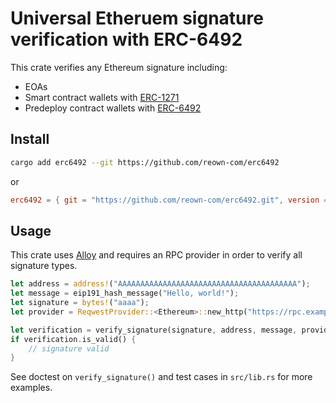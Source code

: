 # Universal Etheruem signature verification with ERC-6492

This crate verifies any Ethereum signature including:

- EOAs
- Smart contract wallets with [ERC-1271](https://eips.ethereum.org/EIPS/eip-1271)
- Predeploy contract wallets with [ERC-6492](https://eips.ethereum.org/EIPS/eip-6492)

## Install

```bash
cargo add erc6492 --git https://github.com/reown-com/erc6492
```

or

```toml
erc6492 = { git = "https://github.com/reown-com/erc6492.git", version = "0.1.0" }
```

## Usage

This crate uses [Alloy](https://github.com/alloy-rs) and requires an RPC provider in order to verify all signature types.

```rust
let address = address!("AAAAAAAAAAAAAAAAAAAAAAAAAAAAAAAAAAAAAAAA");
let message = eip191_hash_message("Hello, world!");
let signature = bytes!("aaaa");
let provider = ReqwestProvider::<Ethereum>::new_http("https://rpc.example.com".parse().unwrap());

let verification = verify_signature(signature, address, message, provider).await.unwrap();
if verification.is_valid() {
    // signature valid
}
```

See doctest on `verify_signature()` and test cases in `src/lib.rs` for more examples.
